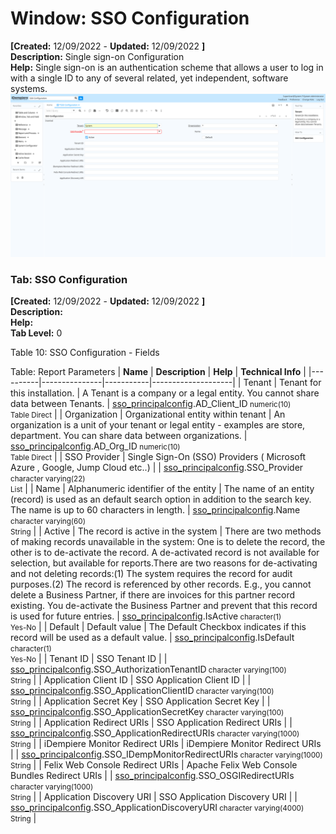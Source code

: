 # Window: SSO Configuration

**[Created:** 12/09/2022 - **Updated:** 12/09/2022 **]**  
**Description:** Single sign-on Configuration  
**Help:** Single sign-on is an authentication scheme that allows a user to log in with a single ID to any of several related, yet independent, software systems.  
![](/img/docs/manual/SSOConfiguration-Window_iDempiere_v12.0.0.png)

### Tab: SSO Configuration

**[Created:** 12/09/2022 - **Updated:** 12/09/2022 **]**   
**Description:**   
**Help:**   
**Tab Level:** 0

Table 10: SSO Configuration - Fields 

Table: Report Parameters
| **Name** | **Description** | **Help** | **Technical Info** |
|----------|---------------|-----------|--------------------|
| Tenant | Tenant for this installation. | A Tenant is a company or a legal entity. You cannot share data between Tenants. | [sso_principalconfig](https://idempiere-schemaspy.muriloht.com/adempiere/tables/sso_principalconfig.html).AD_Client_ID<small> numeric(10) <br/> Table Direct</small> | 
| Organization | Organizational entity within tenant | An organization is a unit of your tenant or legal entity - examples are store, department. You can share data between organizations. | [sso_principalconfig](https://idempiere-schemaspy.muriloht.com/adempiere/tables/sso_principalconfig.html).AD_Org_ID<small> numeric(10) <br/> Table Direct</small> | 
| SSO Provider | Single Sign-On (SSO) Providers ( Microsoft Azure , Google, Jump Cloud etc..) |  | [sso_principalconfig](https://idempiere-schemaspy.muriloht.com/adempiere/tables/sso_principalconfig.html).SSO_Provider<small> character varying(22) <br/> List</small> | 
| Name | Alphanumeric identifier of the entity | The name of an entity (record) is used as an default search option in addition to the search key. The name is up to 60 characters in length. | [sso_principalconfig](https://idempiere-schemaspy.muriloht.com/adempiere/tables/sso_principalconfig.html).Name<small> character varying(60) <br/> String</small> | 
| Active | The record is active in the system | There are two methods of making records unavailable in the system: One is to delete the record, the other is to de-activate the record. A de-activated record is not available for selection, but available for reports.There are two reasons for de-activating and not deleting records:(1) The system requires the record for audit purposes.(2) The record is referenced by other records. E.g., you cannot delete a Business Partner, if there are invoices for this partner record existing. You de-activate the Business Partner and prevent that this record is used for future entries. | [sso_principalconfig](https://idempiere-schemaspy.muriloht.com/adempiere/tables/sso_principalconfig.html).IsActive<small> character(1) <br/> Yes-No</small> | 
| Default | Default value | The Default Checkbox indicates if this record will be used as a default value. | [sso_principalconfig](https://idempiere-schemaspy.muriloht.com/adempiere/tables/sso_principalconfig.html).IsDefault<small> character(1) <br/> Yes-No</small> | 
| Tenant ID | SSO Tenant ID |  | [sso_principalconfig](https://idempiere-schemaspy.muriloht.com/adempiere/tables/sso_principalconfig.html).SSO_AuthorizationTenantID<small> character varying(100) <br/> String</small> | 
| Application Client ID | SSO Application Client ID |  | [sso_principalconfig](https://idempiere-schemaspy.muriloht.com/adempiere/tables/sso_principalconfig.html).SSO_ApplicationClientID<small> character varying(100) <br/> String</small> | 
| Application Secret Key | SSO Application Secret Key |  | [sso_principalconfig](https://idempiere-schemaspy.muriloht.com/adempiere/tables/sso_principalconfig.html).SSO_ApplicationSecretKey<small> character varying(100) <br/> String</small> | 
| Application Redirect URIs | SSO Application Redirect URIs |  | [sso_principalconfig](https://idempiere-schemaspy.muriloht.com/adempiere/tables/sso_principalconfig.html).SSO_ApplicationRedirectURIs<small> character varying(1000) <br/> String</small> | 
| iDempiere Monitor Redirect URIs | iDempiere Monitor Redirect URIs |  | [sso_principalconfig](https://idempiere-schemaspy.muriloht.com/adempiere/tables/sso_principalconfig.html).SSO_IDempMonitorRedirectURIs<small> character varying(1000) <br/> String</small> | 
| Felix Web Console Redirect URIs | Apache Felix Web Console Bundles Redirect URIs |  | [sso_principalconfig](https://idempiere-schemaspy.muriloht.com/adempiere/tables/sso_principalconfig.html).SSO_OSGIRedirectURIs<small> character varying(1000) <br/> String</small> | 
| Application Discovery URI | SSO Application Discovery URI |  | [sso_principalconfig](https://idempiere-schemaspy.muriloht.com/adempiere/tables/sso_principalconfig.html).SSO_ApplicationDiscoveryURI<small> character varying(4000) <br/> String</small> | 


